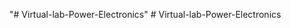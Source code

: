 "# Virtual-lab-Power-Electronics" 
#   V i r t u a l - l a b - P o w e r - E l e c t r o n i c s  
 